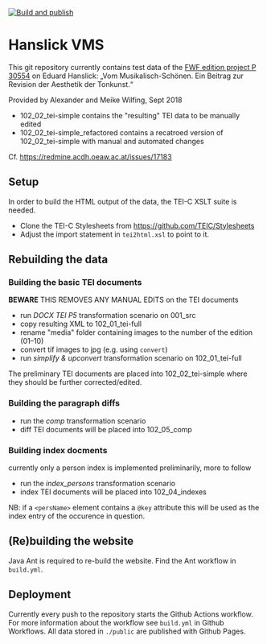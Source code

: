 [![Build and publish](https://github.com/acdh-oeaw/hanslick-vms/actions/workflows/build.yml/badge.svg)](https://github.com/acdh-oeaw/hanslick-vms/actions/workflows/build.yml)

# Hanslick VMS 

This git repository currently contains test data of the [FWF edition project P 30554](https://pf.fwf.ac.at/project_pdfs/pdf_abstracts/p30554d.pdf) on Eduard Hanslick: „Vom Musikalisch-Schönen. Ein Beitrag zur Revision der Aesthetik der Tonkunst.“

Provided by Alexander and Meike Wilfing, Sept 2018

* 102_02_tei-simple contains the "resulting" TEI data to be manually edited
* 102_02_tei-simple_refactored contains a recatroed version of 102_02_tei-simple with manual and automated changes

Cf. https://redmine.acdh.oeaw.ac.at/issues/17183

## Setup

In order to build the HTML output of the data, the TEI-C XSLT suite is needed.  

* Clone the TEI-C Stylesheets from https://github.com/TEIC/Stylesheets  
* Adjust the import statement in `tei2html.xsl` to point to it.

## Rebuilding the data

### Building the basic TEI documents

**BEWARE** THIS REMOVES ANY MANUAL EDITS on the TEI documents

* run *DOCX TEI P5* transformation scenario on 001_src
* copy resulting XML to 102_01_tei-full
* rename "media" folder containing images to the number of the edition (01–10)
* convert tif images to jpg (e.g. using `convert`)
* run *simplify & upconvert* transformation scenario on 102_01_tei-full

The preliminary TEI documents are placed into 102_02_tei-simple where they should be further corrected/edited.

### Building the paragraph diffs

* run the *comp* transformation scenario
* diff TEI documents will be placed into 102_05_comp

### Building index docments

currently only a person index is implemented preliminarily, more to follow

* run the *index_persons* transformation scenario
* index TEI documents will be placed into 102_04_indexes

NB: if a `<persName>` element contains a `@key` attribute this will be used as the index entry of the occurence in question.

## (Re)building the website

Java Ant is required to re-build the website. Find the Ant workflow in `build.yml`.

## Deployment 

Currently every push to the repository starts the Github Actions workflow. 
For more information about the workflow see `build.yml` in Github Workflows.
All data stored in `./public` are published with Github Pages.
